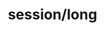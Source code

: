 ---
title: session/long
layout: genome-project/gene
planted: 2023-11-05 15:47:41
tended: 2023-11-05 15:47:41
status: seedling
---
